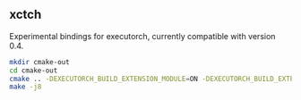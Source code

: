 ## xctch

Experimental bindings for executorch, currently compatible with version 0.4.

```bash
mkdir cmake-out
cd cmake-out
cmake .. -DEXECUTORCH_BUILD_EXTENSION_MODULE=ON -DEXECUTORCH_BUILD_EXTENSION_DATA_LOADER=ON
make -j8
```

